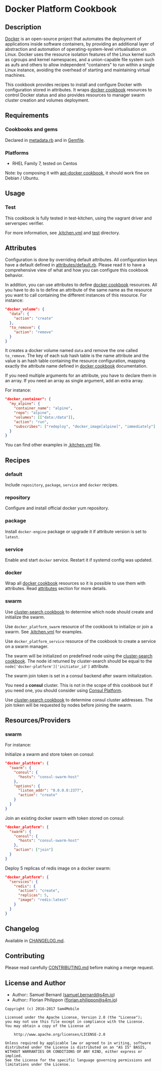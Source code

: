 Docker Platform Cookbook
========================

Description
-----------

[Docker](https://www.docker.com) is an open-source project that automates
the deployment of applications inside software containers, by providing
an additional layer of abstraction and automation of operating-system-level
virtualisation on Linux.
Docker uses the resource isolation features of the Linux kernel such as cgroups
and kernel namespaces, and a union-capable file system such as aufs and others
to allow independent "containers" to run within a single Linux instance,
avoiding the overhead of starting and maintaining virtual machines.

This cookbook provides recipes to install and configure Docker with
configuration stored in attributes. It wraps [docker cookbook][] resources to
control Docker status and also provides resources to manager swarm cluster
creation and volumes deployment.

Requirements
------------

### Cookbooks and gems

Declared in [metadata.rb](metadata.rb) and in [Gemfile](Gemfile).

### Platforms

- RHEL Family 7, tested on Centos

Note: by composing it with [apt-docker cookbook][], it should work fine on
Debian / Ubuntu.

Usage
-----

### Test

This cookbook is fully tested in test-kitchen, using the vagrant driver and
serverspec verifier.

For more information, see [.kitchen.yml](.kitchen.yml) and [test](test)
directory.

Attributes
----------

Configuration is done by overriding default attributes. All configuration keys
have a default defined in [attributes/default.rb](attributes/default.rb).
Please read it to have a comprehensive view of what and how you can configure
this cookbook behavior.

In addition, you can use attributes to define [docker cookbook][] resources.
All you have to do is to define an attribute of the same name as the resource
you want to call containing the different instances of this resource. For
instance:

```json
"docker_volume": {
  "data": {
    "action": "create"
  },
  "to_remove": {
    "action": "remove"
  }
}
```

It creates a docker volume named `data` and remove the one called `to_remove`.
The key of each sub hash table is the name attribute and the value is an hash
table containing the resource configuration, mapping exactly the attribute name
defined in [docker cookbook][] documentation.

If you need multiple arguments for an attribute, you have to declare them in
an array. If you need an array as single argument, add an extra array.

For instance:

```json
"docker_container": {
  "my_alpine": {
    "container_name": "alpine",
    "repo": "alpine",
    "volumes": [["data:/data"]],
    "action": "run",
    "subscribes": ["redeploy", "docker_image[alpine]", "immediately"]
  }
}
```

You can find other examples in [.kitchen.yml](.kitchen.yml) file.

Recipes
-------

### default

Include `repository`, `package`, `service` and `docker` recipes.

### repository

Configure and install official docker yum repository.

### package

Install `docker-engine` package or upgrade it if attribute version is set to
`latest`.

### service

Enable and start `docker` service. Restart it if systemd config was updated.

### docker

Wrap all [docker cookbook][] resources so it is possible to use them with
attributes. Read [attributes](#attributes) section for more details.

### swarm

Use [cluster-search cookbook][] to determine which node should create
and initialize the swarm.

Use `docker_platform_swarm` resource of the cookbook to initialize or join
a swarm. See [.kitchen.yml](.kitchen.yml) for examples.

Use `docker_platform_service` resource of the cookbook to create a service
on a swarm manager.

The swarm will be initialized on predefined node using the
[cluster-search cookbook][].
The node id returned by cluster-search should be equal to the
`node['docker-platform']['initiator_id']` attribute.

The swarm join token is set in a consul backend after swarm initialization.

You need a **consul** cluster. This is not in the scope of this cookbook but
if you need one, you should consider using [Consul Platform][consul-platform].

Use [cluster-search cookbook][] to determine consul cluster addresses.
The join token will be requested by nodes before joining the swarm.

Resources/Providers
-------------------

### swarm

For instance:

Initialize a swarm and store token on consul:

```json
"docker_platform": {
  "swarm": {
    "consul": {
      "hosts": "consul-swarm-host"
    },
    "options": {
      "listen_addr": "0.0.0.0:2377",
      "action": "create"
    }
  }
}
```

Join an existing docker swarm with token stored on consul:

```json
"docker_platform": {
  "swarm": {
    "consul": {
      "hosts": "consul-swarm-host"
    },
    "action": ["join"]
  }
}
```

Deploy 5 replicas of redis image on a docker swarm:

```json
"docker_platform": {
  "services": {
    "redis": {
      "action": "create",
      "replicas": 5,
      "image": "redis:latest"
    }
  }
}
```

Changelog
---------

Available in [CHANGELOG.md](CHANGELOG.md).

Contributing
------------

Please read carefully [CONTRIBUTING.md](CONTRIBUTING.md) before making a merge
request.

License and Author
------------------

- Author:: Samuel Bernard (<samuel.bernard@s4m.io>)
- Author:: Florian Philippon (<florian.philippon@s4m.io>)

```text
Copyright (c) 2016-2017 Sam4Mobile

Licensed under the Apache License, Version 2.0 (the "License");
you may not use this file except in compliance with the License.
You may obtain a copy of the License at

    http://www.apache.org/licenses/LICENSE-2.0

Unless required by applicable law or agreed to in writing, software
distributed under the License is distributed on an "AS IS" BASIS,
WITHOUT WARRANTIES OR CONDITIONS OF ANY KIND, either express or implied.
See the License for the specific language governing permissions and
limitations under the License.
```

[docker]: https://docker.io
[apt-docker cookbook]: https://supermarket.chef.io/cookbooks/apt-docker
[docker cookbook]: https://supermarket.chef.io/cookbooks/docker
[cluster-search cookbook]: https://supermarket.chef.io/cookbooks/cluster-search
[consul-platform]: https://supermarket.chef.io/cookbooks/consul-platform
